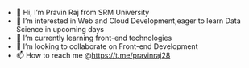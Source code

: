 - 👋 Hi, I’m Pravin Raj from SRM University
- 👀 I’m interested in Web and Cloud Development,eager to learn Data Science in upcoming days
- 🌱 I’m currently learning front-end technologies
- 💞️ I’m looking to collaborate on Front-end Development
- 📫 How to reach me @https://t.me/pravinraj28

<!---
pravinraj28/pravinraj28 is a ✨ special ✨ repository because its `README.md` (this file) appears on your GitHub profile.
You can click the Preview link to take a look at your changes.
--->
